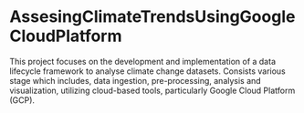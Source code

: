 # AssesingClimateTrendsUsingGoogleCloudPlatform
This project focuses on the development and implementation of a data lifecycle framework to analyse climate change datasets. Consists various stage which includes, data ingestion, pre-processing, analysis and visualization, utilizing cloud-based tools, particularly Google Cloud Platform (GCP).
